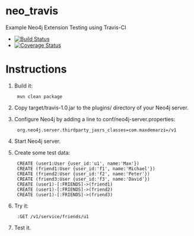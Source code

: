 # neo_travis
Example Neo4j Extension Testing using Travis-CI

- [![Build Status](https://secure.travis-ci.org/maxdemarzi/neo_travis.png?branch=master)](http://travis-ci.org/maxdemarzi/neo_travis)
- [![Coverage Status](https://coveralls.io/repos/maxdemarzi/neo_travis/badge.svg?branch=master&service=github)](https://coveralls.io/github/maxdemarzi/neo_travis?branch=master)

# Instructions

1. Build it:

        mvn clean package

2. Copy target/travis-1.0.jar to the plugins/ directory of your Neo4j server.

3. Configure Neo4j by adding a line to conf/neo4j-server.properties:

        org.neo4j.server.thirdparty_jaxrs_classes=com.maxdemarzi=/v1
        
4. Start Neo4j server.

5. Create some test data:

        CREATE (user1:User {user_id:'u1', name:'Max'})
        CREATE (friend1:User {user_id:'f1', name:'Michael'})
        CREATE (friend2:User {user_id:'f2', name:'Peter'})
        CREATE (friend3:User {user_id:'f3', name:'David'})
        CREATE (user1)-[:FRIENDS]->(friend1)
        CREATE (user1)-[:FRIENDS]->(friend2)
        CREATE (user1)-[:FRIENDS]->(friend3)
        
6. Try it:
        
        :GET /v1/service/friends/u1

7. Test it.